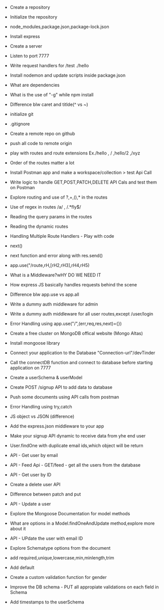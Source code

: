 - Create a repository
- Initialize the repository
- node_modules,package.json,package-lock.json
- Install express
- Create a server
- Listen to port 7777
- Write request handlers for /test ./hello
- Install nodemon and update scripts inside package.json
- What are dependencies
- What is the use of "-g" while npm install
- Difference blw caret and titlde(^ vs ~)

- initialize git
- .gitignore
- Create a remote repo on github
- push all code to remote origin
- play with routes and route extensions Ex./hello , / ,hello/2 ,/xyz
- Order of the routes matter a lot
- Install Postman app and make a workspace/collection > test Api Call
- Write logic to handle GET,POST,PATCH,DELETE API Cals and test them on Postman
- Explore routing and use of ?,+,(),\* in the routes
- Use of regex in routes /a/ , /.\*fly$/
- Reading the query params in the routes
- Reading the dynamic routes

- Handling Multiple Route Handlers - Play with code
- next()
- next function and error along with res.send()
- app.use("/route,rH,[rH2,rH3],rH4,rH5)
- What is a Middleware?wHY DO WE NEED IT
- How express JS basically handles requests behind the scene
- Difference blw app.use vs app.all
- Write a dummy auth middleware for admin
- Write a dummy auth middleware for all user routes,except /user/login
- Error Handling using app.use("/",(err,req,res,next)={})

- Create a free cluster on MongoDB offical website (Mongo Altas)
- Install mongoose library
- Connect your application to the Database "Connection-url"/devTinder
- Call the connectDB function and connect to database before starting application on 7777
- Create a userSchema & userModel
- Create POST /signup API to add data to database
- Push some documents using API calls from postman
- Error Handling using try,catch

- JS object vs JSON (difference)
- Add the express.json middleware to your app
- Make your signup API dynamic to receive data from yhe end user
- User.findOne with duplicate email ids,which object will be return
- API - Get user by email
- API - Feed Api - GET/feed - get all the users from the database
- API - Get user by ID
- Create a delete user API
- Difference between patch and put
- API - Update a user
- Explore the Mongoose Documentation for model methods
- What are options in a Model.findOneAndUpdate method,explore more about it
- API - UPdate the user with email ID


- Explore Schematype options from the document
- add required,unique,lowercase,min,minlength,trim
- Add default
- Create a custom validation function for gender
- Improve the DB schema - PUT all appropiate validations on each field in Schema
- Add timestamps to the userSchema